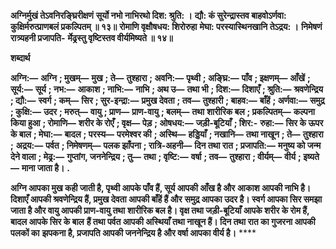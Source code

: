 **अग्निर्मुखं तेऽवनिरङ्घ्रिरीक्षणं** **सूर्यो नभो नाभिरथो दिश: श्रुति: ।** **द्यौ: कं सुरेन्द्रास्तव बाहवोऽर्णवा:** **कुक्षिर्मरुत्प्राणबलं प्रकल्पितम् ॥ १३॥** **रोमाणि वृक्षौषधय: शिरोरुहा** **मेघा: परस्यास्थिनखानि तेऽद्रय: ।** **निमेषणं रात्र्यहनी प्रजापति-** **र्मेढ्रस्तु वृष्टिस्तव वीर्यमिष्यते ॥ १४॥** 

**शब्दार्थ** 

**अग्नि:—** **अग्नि** **; मुखम्—** **मुख** **; ते—** **तुश्हारा** **; अवनि:—** **पृथ्वी** **; अङ्घ्रि:—** **पाँव** **; इक्षणम्—** **आँखें** **; सूर्य:—** **सूर्य** **; नभ:—** **आकाश** **; नाभि:—** **नाभि** **; अथ उ—** **तथा भी** **; दिश:—** **दिशाएँ** **; श्रुति:—** **श्रवणेन्द्रिय** **; द्यौ:—** **स्वर्ग** **; कम्—** **सिर** **; सुर-इन्द्रा:—** **प्रमुख देवता** **; तव—** **तुश्हारी** **; बाहव:—** **बाँहें** **; अर्णवा:—** **समुद्र** **; कुक्षि:—** **उदर** **; मरुत्—** **वायु** **; प्राण—** **प्राण-वायु** **; बलम्—** **तथा** **शारीरिक बल** **; प्रकल्पितम्—** **कल्पना किया हुआ** **; रोमाणि—** **शरीर के रोएँ** **; वृक्ष—** **पेड़** **; ओषधय:—** **जड़ी-बूटियाँ** **; शिर:-** **रुहा:—** **सिर के ऊपर के बाल** **; मेघा:—** **बादल** **; परस्य—** **परमेश्वर की** **; अस्थि—** **हड्डियाँ** **; नखानि—** **तथा नाखून** **; ते—** **तुश्हारा** **;** **अद्रय:—** **पर्वत** **; निमेषणम्—** **पलक झाँपना** **; रात्रि-अहनी—** **दिन तथा रात** **; प्रजापति:—** **मनुष्य को जन्म देने वाला** **; मेढ्र:—** **गुप्तांग, जननेन्द्रिय** **; तु—** **तथा** **; वृष्टि:—** **वर्षा** **; तव—** **तुश्हारा** **; वीर्यम्—** **वीर्य** **; इष्यते—** **माना जाता है।** **.** 

**अग्नि आपका मुख कही जाती है, पृथ्वी आपके पाँव हैं, सूर्य आपकी आँख है और** **आकाश आपकी नाभि है। दिशाएँ आपकी श्रवणेन्द्रिय हैं, प्रमुख देवता आपकी बाँहें हैं और** **समुद्र आपका उदर है। स्वर्ग आपका सिर समझा जाता है और वायु आपकी प्राण-वायु तथा** **शारीरिक बल है। वृक्ष तथा जड़ी-बूटियाँ आपके शरीर के रोम हैं, बादल आपके सिर के बाल** **हैं तथा पर्वत आपकी अस्थियाँ तथा नाखून हैं। दिन तथा रात का गुजरना आपकी पलकों का** **झपकना है, प्रजापति आपकी जननेन्द्रिय है और वर्षा आपका वीर्य है।** **** 